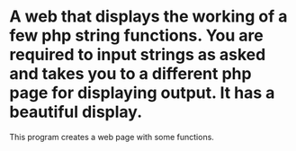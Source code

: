 # A web that displays the working of a few php string functions. You are required to input strings as asked and takes you to a different php page for displaying output. It has a beautiful display.
This program creates a web page with some functions. 
